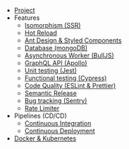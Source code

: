 -   [Project](/)
-   Features
    -   [Isomorphism (SSR)](isomorphism.md)
    -   [Hot Reload](hot-releoad.md)
    -   [Ant Design & Styled Components](styling.md)
    -   [Database (mongoDB)](database.md)
    -   [Asynchronous Worker (BullJS)](async-worker.md)
    -   [GraphQL API (Apollo)](api.md)
    -   [Unit testing (Jest)](unit-testing.md)
    -   [Functional testing (Cypress)](func-testing.md)
    -   [Code Quality (ESLint & Prettier)](code-quality.md)
    -   [Semantic Release](sem-release.md)
    -   [Bug tracking (Sentry)](sentry.md)
    -   [Rate Limiter](rate-limiter.md)
-   Pipelines (CD/CD)
    -   [Continuous Integration](ci.md)
    -   [Continuous Deployment](cd.md)
-   [Docker & Kubernetes](docker.md)
